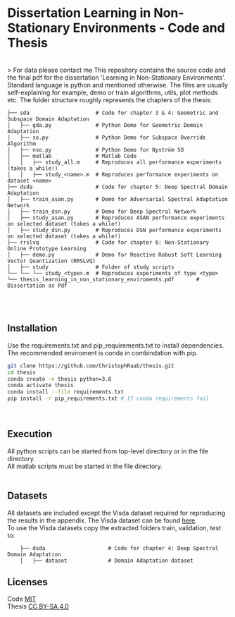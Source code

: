 # Dissertation Learning in Non-Stationary Environments - Code and Thesis
<br />
> For data please contact me
This repository contains the source code and the final pdf for the dissertation 'Learning in Non-Stationary Environments'.
Standard language is python and mentioned otherwise. The files are usually self-explaining for example, demo or train algorithms, utils, plot methods etc.
The folder structure roughly represents the chapters of the thesis:

    ├── sda                     # Code for chapter 3 & 4: Geometric and Subspace Domain Adaptation    
    │   ├── gda.py              # Python Demo for Geometric Domain Adaptation
    │   ├── so.py               # Python Demo for Subspace Override Algorithm
    │   ├── nso.py              # Python Demo for Nyström SO
    │   ├── matlab              # Matlab Code 
    │   │   ├── study_all.m     # Reproduces all performance experiments (takes a while!)   
    │   │   ├── study_<name>.m  # Reproduces performance experiments on dataset <name>   
    ├── dsda                    # Code for chapter 5: Deep Spectral Domain Adaptation
    │   ├── train_asan.py       # Demo for Adversarial Spectral Adaptation Network
    │   ├── train_dsn.py        # Demo for Deep Spectral Network
    │   ├── study_asan.py       # Reproduces ASAN performance experiments on selected dataset (takes a while!)   
    │   ├── study_dsn.py        # Reproduces DSN performance experiments on selected dataset (takes a while!)   
    ├── rrslvq                  # Code for chapter 6: Non-Stationary Online Prototype Learning
    │   ├── demo.py             # Demo for Reactive Robust Soft Learning Vector Quantization (RRSLVQ)
    │   ├── study               # Folder of study scripts
    └── └── └── study_<type>.m  # Reproduces experiments of type <type>   
    └── thesis_learning_in_non_stationary_enviroments.pdf       # Dissertation as Pdf  

<br />
<br />

## Installation
Use the requirements.txt and pip_requirements.txt to install dependencies. 
The recommended enviroment is conda in combindation with pip. 

```bash
git clone https://github.com/ChristophRaab/thesis.git 
cd thesis
conda create -n thesis python=3.8
conda activate thesis
conda install --file requirements.txt
pip install -r pip_requirements.txt # If conda requirements fail
```
<br />

## Execution
All python scripts can be started from top-level directory or in the file directory. <br />
All matlab scripts must be started in the file directory.
<br />
<br />

## Datasets
All datasets are included except the Visda dataset required for reproducing the results in the appendix. 
The Visda dataset can be found [here](https://paperswithcode.com/dataset/visda-2017).<br />
To use the Visda datasets copy the extracted folders train, validation, test to:  
        
        ├── dsda                    # Code for chapter 4: Deep Spectral Domain Adaptation
        │   ├── dataset             # Domain Adaptation dataset


## Licenses
Code [MIT](https://choosealicense.com/licenses/mit/)<br />
Thesis [CC BY-SA 4.0](https://creativecommons.org/licenses/by-sa/4.0/)<br />
